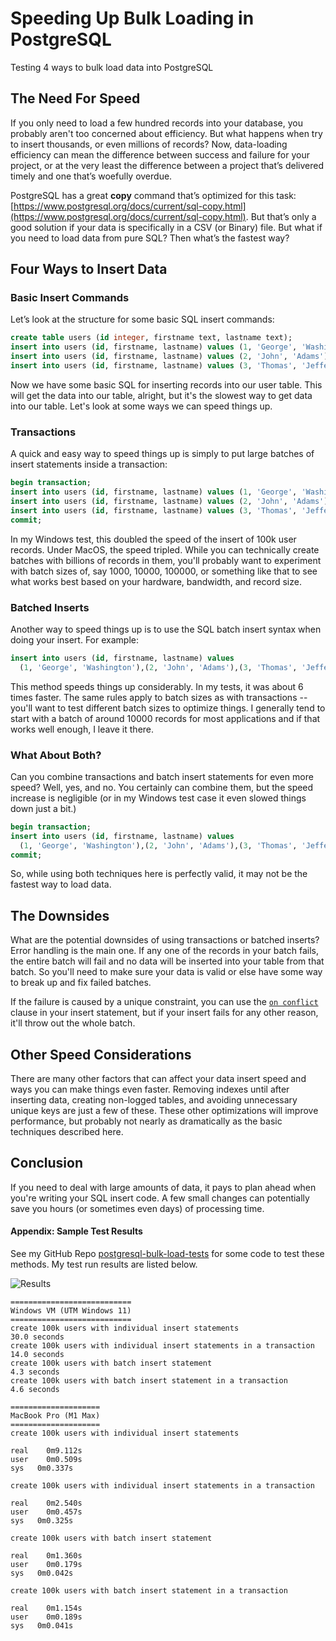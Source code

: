# Speeding Up Bulk Loading in PostgreSQL
Testing 4 ways to bulk load data into PostgreSQL

## The Need For Speed
If you only need to load a few hundred records into your database, you probably aren't too concerned about efficiency.  But what happens when try to insert thousands, or even millions of records?  Now, data-loading efficiency can mean the difference between success and failure for your project, or at the very least the difference between a project that’s delivered timely and one that’s woefully overdue.

PostgreSQL has a great **copy** command that’s optimized for this task: [https://www.postgresql.org/docs/current/sql-copy.html](https://www.postgresql.org/docs/current/sql-copy.html).  But that’s only a good solution if your data is specifically in a CSV (or Binary) file.  But what if you need to load data from pure SQL? Then what’s the fastest way?

## Four Ways to Insert Data

### Basic Insert Commands

Let’s look at the structure for some basic SQL insert commands:

```sql
create table users (id integer, firstname text, lastname text);
insert into users (id, firstname, lastname) values (1, 'George', 'Washington');
insert into users (id, firstname, lastname) values (2, 'John', 'Adams');
insert into users (id, firstname, lastname) values (3, 'Thomas', 'Jefferson');
```

Now we have some basic SQL for inserting records into our user table. This will get the data into our table, alright, but it's the slowest way to get data into our table.  Let's look at some ways we can speed things up.

### Transactions

A quick and easy way to speed things up is simply to put large batches of insert statements inside a transaction:

```sql
begin transaction;
insert into users (id, firstname, lastname) values (1, 'George', 'Washington');
insert into users (id, firstname, lastname) values (2, 'John', 'Adams');
insert into users (id, firstname, lastname) values (3, 'Thomas', 'Jefferson');
commit;
```

In my Windows test, this doubled the speed of the insert of 100k user records.  Under MacOS, the speed tripled.  While you can technically create batches with billions of records in them, you'll probably want to experiment with batch sizes of, say 1000, 10000, 100000, or something like that to see what works best based on your hardware, bandwidth, and record size.

### Batched Inserts

Another way to speed things up is to use the SQL batch insert syntax when doing your insert.  For example:

```sql
insert into users (id, firstname, lastname) values 
  (1, 'George', 'Washington'),(2, 'John', 'Adams'),(3, 'Thomas', 'Jefferson');
```

This method speeds things up considerably.  In my tests, it was about 6 times faster.  The same rules apply to batch sizes as with transactions -- you'll want to test different batch sizes to optimize things.  I generally tend to start with a batch of around 10000 records for most applications and if that works well enough, I leave it there.

### What About Both?

Can you combine transactions and batch insert statements for even more speed?  Well, yes, and no.  You certainly can combine them, but the speed increase is negligible (or in my Windows test case it even slowed things down just a bit.)

```sql
begin transaction;
insert into users (id, firstname, lastname) values 
  (1, 'George', 'Washington'),(2, 'John', 'Adams'),(3, 'Thomas', 'Jefferson');
commit;
```

So, while using both techniques here is perfectly valid, it may not be the fastest way to load data.

## The Downsides

What are the potential downsides of using transactions or batched inserts?  Error handling is the main one.  If any one of the records in your batch fails, the entire batch will fail and no data will be inserted into your table from that batch.  So you'll need to make sure your data is valid or else have some way to break up and fix failed batches.

If the failure is caused by a unique constraint, you can use the [`on conflict`](https://www.postgresql.org/docs/current/sql-insert.html#SQL-ON-CONFLICT) clause in your insert statement, but if your insert fails for any other reason, it'll throw out the whole batch.

## Other Speed Considerations

There are many other factors that can affect your data insert speed and ways you can make things even faster.  Removing indexes until after inserting data, creating non-logged tables, and avoiding unnecessary unique keys are just a few of these.  These other optimizations will improve performance, but probably not nearly as dramatically as the basic techniques described here.

## Conclusion

If you need to deal with large amounts of data, it pays to plan ahead when you're writing your SQL insert code.  A few small changes can potentially save you hours (or sometimes even days) of processing time.

#### Appendix: Sample Test Results

See my GitHub Repo [postgresql-bulk-load-tests](https://github.com/burggraf/postgresql-bulk-load-tests) for some code to test these methods.  My test run results are listed below.

![Results](https://dev-to-uploads.s3.amazonaws.com/uploads/articles/aed16v2x2k8pihjrzpxq.png)

```
===========================
Windows VM (UTM Windows 11)
===========================
create 100k users with individual insert statements
30.0 seconds
create 100k users with individual insert statements in a transaction
14.0 seconds
create 100k users with batch insert statement
4.3 seconds
create 100k users with batch insert statement in a transaction
4.6 seconds

====================
MacBook Pro (M1 Max)
====================
create 100k users with individual insert statements

real	0m9.112s
user	0m0.509s
sys   0m0.337s

create 100k users with individual insert statements in a transaction

real	0m2.540s
user	0m0.457s
sys   0m0.325s

create 100k users with batch insert statement

real	0m1.360s
user	0m0.179s
sys   0m0.042s

create 100k users with batch insert statement in a transaction

real	0m1.154s
user	0m0.189s
sys   0m0.041s
```
